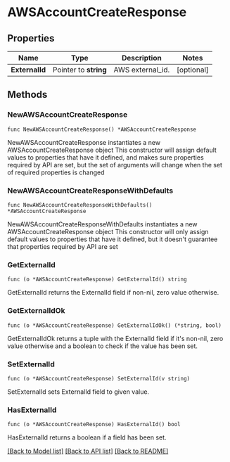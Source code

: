 # AWSAccountCreateResponse

## Properties

Name | Type | Description | Notes
---- | ---- | ----------- | ------
**ExternalId** | Pointer to **string** | AWS external_id. | [optional] 

## Methods

### NewAWSAccountCreateResponse

`func NewAWSAccountCreateResponse() *AWSAccountCreateResponse`

NewAWSAccountCreateResponse instantiates a new AWSAccountCreateResponse object
This constructor will assign default values to properties that have it defined,
and makes sure properties required by API are set, but the set of arguments
will change when the set of required properties is changed

### NewAWSAccountCreateResponseWithDefaults

`func NewAWSAccountCreateResponseWithDefaults() *AWSAccountCreateResponse`

NewAWSAccountCreateResponseWithDefaults instantiates a new AWSAccountCreateResponse object
This constructor will only assign default values to properties that have it defined,
but it doesn't guarantee that properties required by API are set

### GetExternalId

`func (o *AWSAccountCreateResponse) GetExternalId() string`

GetExternalId returns the ExternalId field if non-nil, zero value otherwise.

### GetExternalIdOk

`func (o *AWSAccountCreateResponse) GetExternalIdOk() (*string, bool)`

GetExternalIdOk returns a tuple with the ExternalId field if it's non-nil, zero value otherwise
and a boolean to check if the value has been set.

### SetExternalId

`func (o *AWSAccountCreateResponse) SetExternalId(v string)`

SetExternalId sets ExternalId field to given value.

### HasExternalId

`func (o *AWSAccountCreateResponse) HasExternalId() bool`

HasExternalId returns a boolean if a field has been set.


[[Back to Model list]](../README.md#documentation-for-models) [[Back to API list]](../README.md#documentation-for-api-endpoints) [[Back to README]](../README.md)


